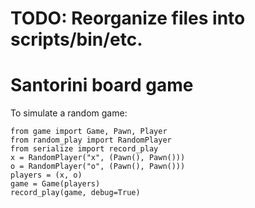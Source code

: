 # TODO: Reorganize files into scripts/bin/etc.

# Santorini board game

To simulate a random game:

    from game import Game, Pawn, Player
    from random_play import RandomPlayer
    from serialize import record_play
    x = RandomPlayer("x", (Pawn(), Pawn()))
    o = RandomPlayer("o", (Pawn(), Pawn()))
    players = (x, o)
    game = Game(players)
    record_play(game, debug=True)
